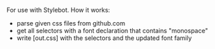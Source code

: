 For use with Stylebot. How it works:

- parse given css files from github.com
- get all selectors with a font declaration that contains "monospace"
- write [out.css] with the selectors and the updated font family
